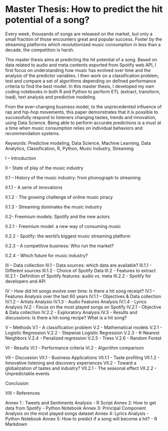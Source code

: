 # Master Thesis: How to predict the hit potential of a song?


Every week, thousands of songs are released on the market, but only a small fraction of those encounters great and popular success. Foster by the streaming platforms which revolutionized music consumption in less than a decade, the competition is harsh.

This master thesis aims at predicting the hit potential of a song. Based on data related to audio and meta contents exported from Spotify web API, I first focus on understanding how music has evolved over time and the analysis of the predictor variables. I then work on a classification problem, test and compare a set of algorithms depending on defined performance criteria to find the best model.
In this master thesis, I developed my own coding notebooks in both R and Python to perform ETL (extract, transform, load), text analysis and predictive modeling.

From the ever-changing business model, to the unprecedented influence of rap and hip-hop movements, this paper demonstrates that it is possible to successfully respond to listeners changing tastes, trends and innovation, using Data Science.
Being able to perform accurate predictions is a must at a time when music consumption relies on individual behaviors and recommendation systems.

Keywords: Predictive modeling, Data Science, Machine Learning, Data Analytics, Classification, R, Python, Music Industry, Streaming


I – Introduction 


II – State of play of the music industry

II.1 – History of the music industry: from phonograph to streaming 

II.1.1 - A serie of innovations 

II.1.2 - The growing challenge of online music piracy 

II.1.3 - Streaming dominates the music industry 

II.2- Freemium models: Spotify and the new actors

II.2.1 - Freemium model: a new way of consuming music

II.2.2 - Spotify: the world’s biggest music streaming platform 

II.2.3 - A competitive business: Who run the market?

II.2.4 - Which future for music industry? 


III – Data collection
III.1 - Data sources: which data are available? 
III.1.1 - Different sources
III.1.2 - Choice of Spotify Data
III.2 - Features to extract 
III.2.1 - Definition of Spotify features: audio vs. meta 
III.2.2 - Spotify for developers and API

IV – How did hit songs evolve over time: Is there a hit song receipt?
IV.1 – Features Analysis over the last 60 years 
IV.1.1 – Objectives & Data collection
IV.1.2 – Artists Analysis 
IV.1.3 - Audio Features Analysis
IV.1.4 - Lyrics Analysis 
IV.2 - Focus on the most played songs on Spotify 
IV.2.1 - Objective & Data collection 
IV.2.2 - Exploratory Analysis 
IV.3 - Results and discussions: Is there a hit-song recipe? What is a hit song?

V – Methods
V.1 - A classification problem
V.2 - Mathematical models 
V.2.1 - Logistic Regression
V.2.2 - Stepwise Logistic Regression
V.2.3 - K-Nearest Neighbors
V.2.4 - Penalized regression
V.2.5 - Trees
V.2.6 - Random Forest 

VI - Results 
VI.1 - Performance criteria
VI.2 - Algorithm comparison

VII – Discussion
VII.1 - Business Applications
VII.1.1 - Taste profiling
VII.1.2 - Innovative listening and discovery experiences
VII.2 - Toward a globalization of tastes and industry?
VII.2.1 - The seasonal effect
VII.2.2 - Unpredictable events

Conclusion 

VIII – References

Annex 1 : Tweets and Sentiments Analysis - R Script 
Annex 2: How to get data from Spotify - Python Notebook 
Annex 3: Principal Component Analysis on the most played songs dataset 
Annex 4: Lyrics Analysis - Python Notebook
Annex 5: How to predict if a song will become a hit? - R Markdown 
